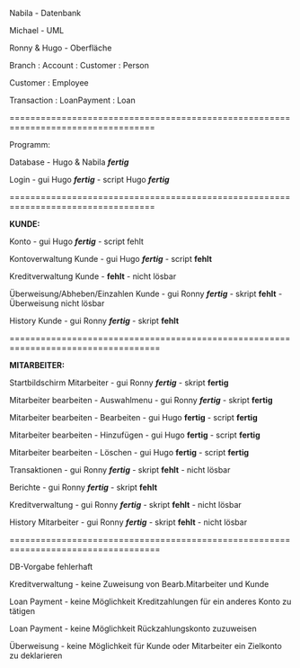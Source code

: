 Nabila - Datenbank

Michael - UML

Ronny & Hugo - Oberfläche


Branch : Account : Customer : Person

Customer : Employee

Transaction : LoanPayment : Loan



==================================================================================

Programm:

Database - Hugo & Nabila ***fertig***

Login - gui Hugo ***fertig*** - script Hugo ***fertig***

==================================================================================

**KUNDE:**

Konto - gui Hugo ***fertig*** - script fehlt

Kontoverwaltung Kunde - gui Hugo ***fertig*** - script **fehlt**

Kreditverwaltung Kunde - **fehlt** - nicht lösbar

Überweisung/Abheben/Einzahlen Kunde  - gui Ronny ***fertig*** - skript **fehlt** - Überweisung nicht lösbar

History Kunde - gui Ronny ***fertig*** - skript **fehlt**

===================================================================================

**MITARBEITER:**

Startbildschirm Mitarbeiter - gui Ronny ***fertig*** - skript **fertig**

Mitarbeiter bearbeiten - Auswahlmenu - gui Ronny ***fertig*** - skript **fertig**

Mitarbeiter bearbeiten - Bearbeiten - gui Hugo **fertig** - script **fertig**

Mitarbeiter bearbeiten - Hinzufügen - gui Hugo **fertig** - script **fertig**

Mitarbeiter bearbeiten - Löschen - gui Hugo **fertig** - script **fertig**

Transaktionen  - gui Ronny ***fertig*** - skript **fehlt** - nicht lösbar

Berichte  - gui Ronny ***fertig*** - skript **fehlt** 

Kreditverwaltung  - gui Ronny ***fertig*** - skript **fehlt** - nicht lösbar

History Mitarbeiter  - gui Ronny ***fertig*** - skript **fehlt** - nicht lösbar

===================================================================================

DB-Vorgabe fehlerhaft 

Kreditverwaltung - keine Zuweisung von Bearb.Mitarbeiter und Kunde

Loan Payment - keine Möglichkeit Kreditzahlungen für ein anderes Konto zu tätigen

Loan Payment - keine Möglichkeit Rückzahlungskonto zuzuweisen

Überweisung - keine Möglichkeit für Kunde oder Mitarbeiter ein Zielkonto zu deklarieren

